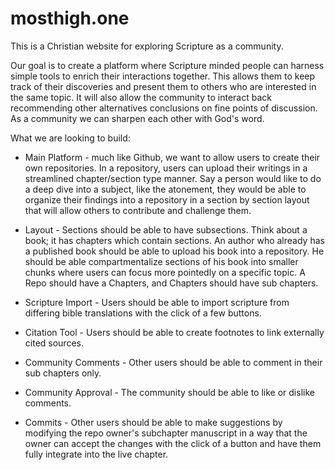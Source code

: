 # mosthigh.one

This is a Christian website for exploring Scripture as a community.

Our goal is to create a platform where Scripture minded people can harness simple tools to enrich their interactions together. This allows them to keep track of their discoveries and present them to others who are interested in the same topic. It will also allow the community to interact back recommending other alternatives conclusions on fine points of discussion. As a community we can sharpen each other with God's word.

What we are looking to build:

* Main Platform - much like Github, we want to allow users to create their own repositories. In a repository, users can upload their writings in a streamlined chapter/section type manner. Say a person would like to do a deep dive into a subject, like the atonement, they would be able to organize their findings into a repository in a section by section layout that will allow others to contribute and challenge them.

* Layout - Sections should be able to have subsections. Think about a book; it has chapters which contain sections. An author who already has a published book should be able to upload his book into a repository. He should be able compartmentalize sections of his book into smaller chunks where users can focus more pointedly on a specific topic. A Repo should have a Chapters, and Chapters should have sub chapters.

* Scripture Import - Users should be able to import scripture from differing bible translations with the click of a few buttons.

* Citation Tool - Users should be able to create footnotes to link externally cited sources.

* Community Comments - Other users should be able to comment in their sub chapters only.

* Community Approval - The community should be able to like or dislike comments.

* Commits - Other users should be able to make suggestions by modifying the repo owner's subchapter manuscript in a way that the owner can accept the changes with the click of a button and have them fully integrate into the live chapter.
